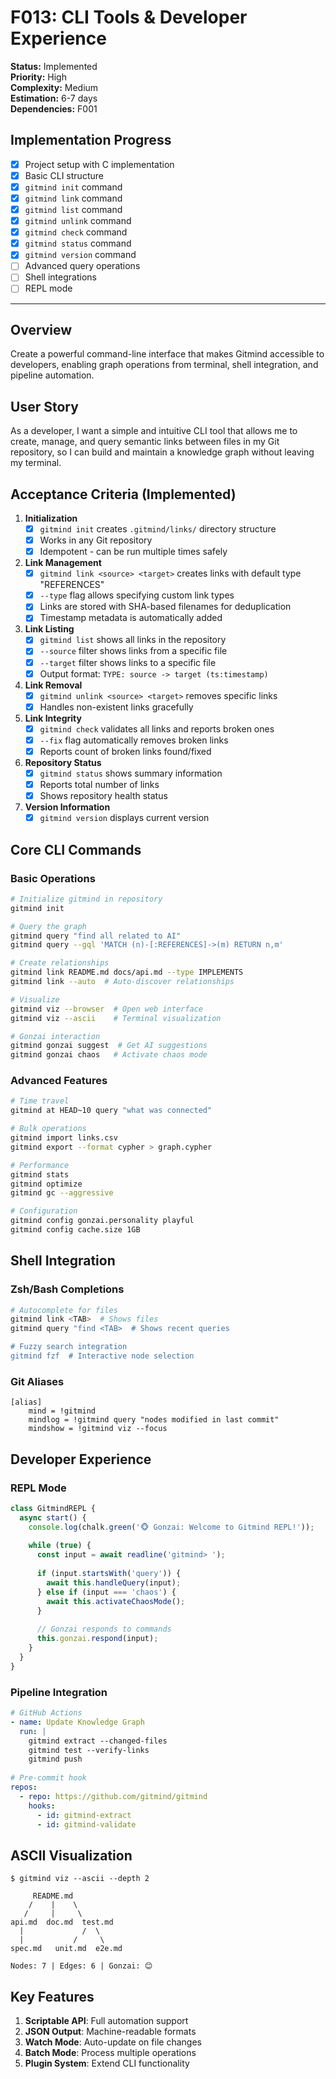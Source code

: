 # F013: CLI Tools & Developer Experience

**Status:** Implemented  
**Priority:** High  
**Complexity:** Medium  
**Estimation:** 6-7 days  
**Dependencies:** F001

## Implementation Progress

- [x] Project setup with C implementation
- [x] Basic CLI structure
- [x] `gitmind init` command
- [x] `gitmind link` command
- [x] `gitmind list` command
- [x] `gitmind unlink` command
- [x] `gitmind check` command
- [x] `gitmind status` command
- [x] `gitmind version` command
- [ ] Advanced query operations
- [ ] Shell integrations
- [ ] REPL mode

---

## Overview

Create a powerful command-line interface that makes Gitmind accessible to developers, enabling graph operations from terminal, shell integration, and pipeline automation.

## User Story

As a developer, I want a simple and intuitive CLI tool that allows me to create, manage, and query semantic links between files in my Git repository, so I can build and maintain a knowledge graph without leaving my terminal.

## Acceptance Criteria (Implemented)

1. **Initialization**
   - [x] `gitmind init` creates `.gitmind/links/` directory structure
   - [x] Works in any Git repository
   - [x] Idempotent - can be run multiple times safely

2. **Link Management**
   - [x] `gitmind link <source> <target>` creates links with default type "REFERENCES"
   - [x] `--type` flag allows specifying custom link types
   - [x] Links are stored with SHA-based filenames for deduplication
   - [x] Timestamp metadata is automatically added

3. **Link Listing**
   - [x] `gitmind list` shows all links in the repository
   - [x] `--source` filter shows links from a specific file
   - [x] `--target` filter shows links to a specific file
   - [x] Output format: `TYPE: source -> target (ts:timestamp)`

4. **Link Removal**
   - [x] `gitmind unlink <source> <target>` removes specific links
   - [x] Handles non-existent links gracefully

5. **Link Integrity**
   - [x] `gitmind check` validates all links and reports broken ones
   - [x] `--fix` flag automatically removes broken links
   - [x] Reports count of broken links found/fixed

6. **Repository Status**
   - [x] `gitmind status` shows summary information
   - [x] Reports total number of links
   - [x] Shows repository health status

7. **Version Information**
   - [x] `gitmind version` displays current version

## Core CLI Commands

### Basic Operations
```bash
# Initialize gitmind in repository
gitmind init

# Query the graph
gitmind query "find all related to AI"
gitmind query --gql 'MATCH (n)-[:REFERENCES]->(m) RETURN n,m'

# Create relationships
gitmind link README.md docs/api.md --type IMPLEMENTS
gitmind link --auto  # Auto-discover relationships

# Visualize
gitmind viz --browser  # Open web interface
gitmind viz --ascii    # Terminal visualization

# Gonzai interaction
gitmind gonzai suggest  # Get AI suggestions
gitmind gonzai chaos   # Activate chaos mode
```

### Advanced Features
```bash
# Time travel
gitmind at HEAD~10 query "what was connected"

# Bulk operations  
gitmind import links.csv
gitmind export --format cypher > graph.cypher

# Performance
gitmind stats
gitmind optimize
gitmind gc --aggressive

# Configuration
gitmind config gonzai.personality playful
gitmind config cache.size 1GB
```

## Shell Integration

### Zsh/Bash Completions
```bash
# Autocomplete for files
gitmind link <TAB>  # Shows files
gitmind query "find <TAB>  # Shows recent queries

# Fuzzy search integration
gitmind fzf  # Interactive node selection
```

### Git Aliases
```gitconfig
[alias]
    mind = !gitmind
    mindlog = !gitmind query "nodes modified in last commit"
    mindshow = !gitmind viz --focus
```

## Developer Experience

### REPL Mode
```typescript
class GitmindREPL {
  async start() {
    console.log(chalk.green('🐵 Gonzai: Welcome to Gitmind REPL!'));
    
    while (true) {
      const input = await readline('gitmind> ');
      
      if (input.startsWith('query')) {
        await this.handleQuery(input);
      } else if (input === 'chaos') {
        await this.activateChaosMode();
      }
      
      // Gonzai responds to commands
      this.gonzai.respond(input);
    }
  }
}
```

### Pipeline Integration
```yaml
# GitHub Actions
- name: Update Knowledge Graph
  run: |
    gitmind extract --changed-files
    gitmind test --verify-links
    gitmind push
    
# Pre-commit hook
repos:
  - repo: https://github.com/gitmind/gitmind
    hooks:
      - id: gitmind-extract
      - id: gitmind-validate
```

## ASCII Visualization
```
$ gitmind viz --ascii --depth 2

     README.md
    /    |    \
   /     |     \
api.md  doc.md  test.md
  |             /  \
  |           /     \
spec.md   unit.md  e2e.md

Nodes: 7 | Edges: 6 | Gonzai: 😊
```

## Key Features

1. **Scriptable API**: Full automation support
2. **JSON Output**: Machine-readable formats
3. **Watch Mode**: Auto-update on file changes
4. **Batch Mode**: Process multiple operations
5. **Plugin System**: Extend CLI functionality